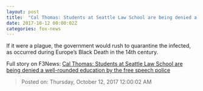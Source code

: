 ```yaml
---
layout: post
title:  "Cal Thomas: Students at Seattle Law School are being denied a well-rounded education by the free speech police"
date: 2017-10-12 00:00:02Z
categories: fox-news
---
```


If it were a plague, the government would rush to quarantine the infected, as occurred during Europe’s Black Death in the 14th century.


Full story on F3News: [Cal Thomas: Students at Seattle Law School are being denied a well-rounded education by the free speech police](http://www.f3nws.com/n/qb2WyC)

> Posted on: Thursday, October 12, 2017 12:00:02 AM
